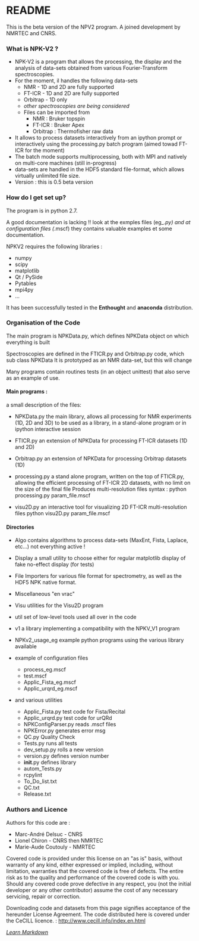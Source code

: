 # README #

This is the beta version of the NPV2 program. A joined development by NMRTEC and CNRS.

### What is NPK-V2 ? ###

* NPK-V2 is a program that allows the processing, the display and the analysis of data-sets
 obtained from various Fourier-Transform spectroscopies.
* For the moment, il handles the following data-sets
    * NMR - 1D and 2D are fully supported
    * FT-ICR - 1D and 2D are fully supported
    * Orbitrap - 1D only
    * _other spectroscopies are being considered_
    * Files can be imported from
        * NMR : Bruker topspin
        * FT-ICR : Bruker Apex
        * Orbitrap : Thermofisher raw data
* It allows to process datasets interactively from an ipython prompt
or interactively using the processing.py batch program (aimed towad FT-ICR for the moment)
* The batch mode supports multiprocessing, both with MPI and natively on multi-core machines (still in-progress)
* data-sets are handled in the HDF5 standard file-format, which allows virtually unlimited file size.
* Version : this is 0.5 beta version


### How do I get set up? ###
The program is in python 2.7.

A good documentation is lacking !!
look at the exmples files (eg_*.py) and at configuration files (*.mscf)
they contains valuable examples et some documentation.

NPKV2 requires the following libraries :
* numpy
* scipy
* matplotlib
* Qt / PySide
* Pytables
* mpi4py
* ...

It has been successfully tested in the **Enthought** and **anaconda** distribution.

### Organisation of the Code ###

The main program is NPKData.py, which defines NPKData object on which everything is built

Spectroscopies are defined in the FTICR.py and Orbitrap.py code, which sub class NPKData
It is prototyped as an NMR data-set, but this will change

Many programs contain routines tests (in an object unittest) that also serve as an example of use.


#### Main programs :
a small description of the files:
- NPKData.py
   the main library, allows all processing for NMR experiments (1D, 2D and 3D)
   to be used as a library, in a stand-alone program or in ipython interactive session
- FTICR.py
   an extension of NPKData for processing FT-ICR datasets (1D and 2D)
- Orbitrap.py
   an extension of NPKData for processing Orbitrap datasets (1D)

- processing.py
   a stand alone program, written on the top of FTICR.py, allowing the efficient processing
   of FT-ICR 2D datasets, with no limit on the size of the final file
   Produces multi-resolution files
   syntax :  python processing.py param_file.mscf 
- visu2D.py
   an interactive tool for visualizing 2D FT-ICR multi-resolution files
   python visu2D.py param_file.mscf

#### Directories
- Algo
   contains algorithms to process data-sets
   (MaxEnt, Fista, Laplace, etc...) not everything active !
- Display
   a small utility to choose either for regular matplotlib display of fake no-effect display (for tests)
- File
   Importers for various file format for spectrometry, as well as the HDF5 NPK native format.
- Miscellaneous
   "en vrac"
- Visu
   utilities for the Visu2D program
- util
   set of low-level tools used all over in the code
- v1
   a library implementing a compatibility with the NPKV_V1 program
- NPKv2_usage_eg
   example python programs using the various library available

- example of configuration files
    - process_eg.mscf
    - test.mscf
    - Applic_Fista_eg.mscf
    - Applic_urqrd_eg.mscf

- and various utilities

    - Applic_Fista.py		test code for Fista/Recital
    - Applic_urqrd.py		test code for urQRd
    - NPKConfigParser.py	reads .mscf files
    - NPKError.py			generates error msg
    - QC.py				Quality Check
    - Tests.py				runs all tests
    - dev_setup.py			rolls a new version
    - version.py			defines version number
    - __init__.py			defines library
    - autom_Tests.py
    - rcpylint				
    - To_Do_list.txt
    - QC.txt
    - Release.txt


### Authors and Licence ###
Authors for this code are :

- Marc-André Delsuc - CNRS
- Lionel Chiron - CNRS then NMRTEC
- Marie-Aude Coutouly - NMRTEC

Covered code is provided under this license on an "as is" basis, without warranty of any kind, either expressed or implied, including, without limitation, warranties that the covered code is free of defects. The entire risk as to the quality and performance of the covered code is with you. Should any covered code prove defective in any respect, you (not the initial developer or any other contributor) assume the cost of any necessary servicing, repair or correction.

Downloading code and datasets from this page signifies acceptance of the hereunder License Agreement. The code distributed here is covered under the CeCILL licence. : http://www.cecill.info/index.en.html

*[Learn Markdown](https://bitbucket.org/tutorials/markdowndemo)*